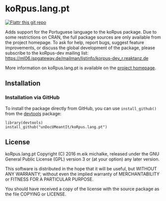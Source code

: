 # koRpus.lang.pt

[![Flattr this git repo](https://api.flattr.com/button/flattr-badge-large.png)](https://flattr.com/submit/auto?user_id=m.eik&url=https://github.com/unDocUMeantIt/koRpus.lang.pt&title=koRpus.lang.pt&language=en_GB&tags=github&category=software)

Adds support for the Portuguese language to the koRpus package. Due to some restrictions on CRAN, the full package sources are only available from the project homepage. To ask for help, report bugs, suggest feature improvements, or discuss the global development of the package, please subscribe to the koRpus-dev mailing list: https://ml06.ispgateway.de/mailman/listinfo/korpus-dev_r.reaktanz.de

More information on koRpus.lang.pt is available on the [project homepage](http://reaktanz.de/?c=hacking&s=koRpus).

## Installation

### Installation via GitHub

To install the package directly from GitHub, you can use `install_github()` from the [devtools](https://github.com/hadley/devtools) package:

```
library(devtools)
install_github("unDocUMeantIt/koRpus.lang.pt")
```

## License

koRpus.lang.pt Copyright (C) 2016 m.eik michalke, released under the
GNU General Public License (GPL) version 3 or (at your option) any later version.

This software is distributed in the hope that it will be useful, but
WITHOUT ANY WARRANTY; without even the implied warranty of MERCHANTABILITY
or FITNESS FOR A PARTICULAR PURPOSE.

You should have received a copy of the license with the
source package as the file COPYING or LICENSE.
